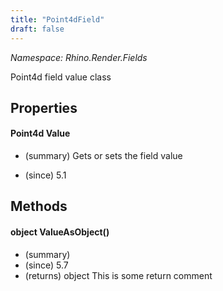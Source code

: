 ```yaml
---
title: "Point4dField"
draft: false
---
```


*Namespace: Rhino.Render.Fields*

   Point4d field value class
   
## Properties
#### Point4d Value
- (summary) 
     Gets or sets the field value
     
- (since) 5.1
## Methods
#### object ValueAsObject()
- (summary) 
- (since) 5.7
- (returns) object This is some return comment
